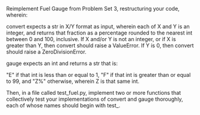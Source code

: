 Reimplement Fuel Gauge from Problem Set 3, restructuring your code, wherein:

convert expects a str in X/Y format as input, wherein each of X and Y is an integer, and returns that fraction as a percentage rounded to the nearest int between 0 and 100, inclusive. If X and/or Y is not an integer, or if X is greater than Y, then convert should raise a ValueError. If Y is 0, then convert should raise a ZeroDivisionError.

gauge expects an int and returns a str that is:

"E" if that int is less than or equal to 1, "F" if that int is greater than or equal to 99, and "Z%" otherwise, wherein Z is that same int.

Then, in a file called test_fuel.py, implement two or more functions that collectively test your implementations of convert and gauge thoroughly, each of whose names should begin with test_.
